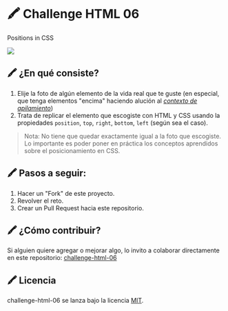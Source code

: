 # 🖍 Challenge HTML 06

Positions in CSS

![](https://repository-images.githubusercontent.com/272842940/ba69b300-b6d5-11ea-9362-6e1855cb1a36)

## 🖍 ¿En qué consiste?

1. Elije la foto de algún elemento de la vida real que te guste (en especial, que tenga elementos "encima" haciendo alución al *[contexto de apilamiento](https://developer.mozilla.org/es/docs/Web/CSS/CSS_Positioning/entendiendo_z_index/El_contexto_de_apilamiento#:~:text=El%20contexto%20de%20apilamiento%20es,prioridad%20basado%20en%20sus%20atributos.)*)
2. Trata de replicar el elemento que escogiste con HTML y CSS usando la propiedades `position`, `top`, `right`, `bottom`, `left` (según sea el caso).

> Nota: No tiene que quedar exactamente igual a la foto que escogiste. Lo importante es poder poner en práctica los conceptos aprendidos sobre el posicionamiento en CSS. 

## 🖍 Pasos a seguir:

1. Hacer un "Fork" de este proyecto.
2. Revolver el reto.
3. Crear un Pull Request hacia este repositorio.

## 🖍 ¿Cómo contribuir?

Si alguien quiere agregar o mejorar algo, lo invito a colaborar directamente en este repositorio: [challenge-html-06](https://github.com/platzimaster/challenge-html-06/)

## 🖍 Licencia

challenge-html-06 se lanza bajo la licencia [MIT](https://opensource.org/licenses/MIT).
